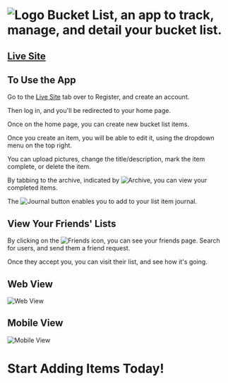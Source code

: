 # ![Logo](https://i.imgur.com/GAtv4ES.png) Bucket List, an app to track, manage, and detail your bucket list.
## <a href="https://bw-bucketlist.netlify.com/">Live Site</a>

## To Use the App
Go to the <a href="https://bw-bucketlist.netlify.com/">Live Site</a> tab over to Register, and create an account.

Then log in, and you'll be redirected to your home page.

Once on the home page, you can create new bucket list items.

Once you create an item, you will be able to edit it, using the dropdown menu on the top right.

You can upload pictures, change the title/description, mark the item complete, or delete the item.

By tabbing to the archive, indicated by ![Archive](https://i.imgur.com/rFSpbR4.jpg), you can view your completed items.

The ![Journal](https://i.imgur.com/BiE6X6C.jpg) button enables you to add to your list item journal.

## View Your Friends' Lists
By clicking on the ![Friends](https://i.imgur.com/oCjc3YL.jpg) icon, you can see your friends page. Search for users, and send them a friend request.

Once they accept you, you can visit their list, and see how it's going.

## Web View

![Web View](https://i.imgur.com/fczZhQB.jpg)

## Mobile View

![Mobile View](https://i.imgur.com/jr3Bw2v.jpg)

# Start Adding Items Today!